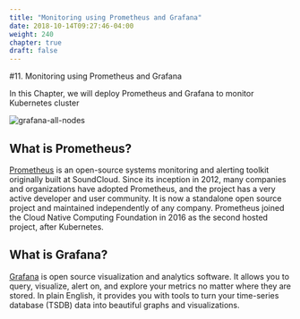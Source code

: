 ```yaml
---
title: "Monitoring using Prometheus and Grafana"
date: 2018-10-14T09:27:46-04:00
weight: 240
chapter: true
draft: false
---
```


#11. Monitoring using Prometheus and Grafana

In this Chapter, we will deploy Prometheus and Grafana to monitor Kubernetes cluster

![grafana-all-nodes](/images/grafana-all-nodes.png)

## What is Prometheus?

[Prometheus](https://prometheus.io/) is an open-source systems monitoring and alerting toolkit originally built at SoundCloud. Since its inception in 2012, many companies and organizations have adopted Prometheus, and the project has a very active developer and user community. It is now a standalone open source project and maintained independently of any company. Prometheus joined the Cloud Native Computing Foundation in 2016 as the second hosted project, after Kubernetes.

## What is Grafana?

[Grafana](https://grafana.com/) is open source visualization and analytics software. It allows you to query, visualize, alert on, and explore your metrics no matter where they are stored. In plain English, it provides you with tools to turn your time-series database (TSDB) data into beautiful graphs and visualizations.
